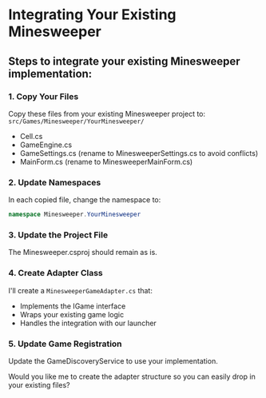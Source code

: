 # Integrating Your Existing Minesweeper

## Steps to integrate your existing Minesweeper implementation:

### 1. Copy Your Files
Copy these files from your existing Minesweeper project to:
`src/Games/Minesweeper/YourMinesweeper/`

- Cell.cs
- GameEngine.cs  
- GameSettings.cs (rename to MinesweeperSettings.cs to avoid conflicts)
- MainForm.cs (rename to MinesweeperMainForm.cs)

### 2. Update Namespaces
In each copied file, change the namespace to:
```csharp
namespace Minesweeper.YourMinesweeper
```

### 3. Update the Project File
The Minesweeper.csproj should remain as is.

### 4. Create Adapter Class
I'll create a `MinesweeperGameAdapter.cs` that:
- Implements the IGame interface
- Wraps your existing game logic
- Handles the integration with our launcher

### 5. Update Game Registration
Update the GameDiscoveryService to use your implementation.

Would you like me to create the adapter structure so you can easily drop in your existing files?
